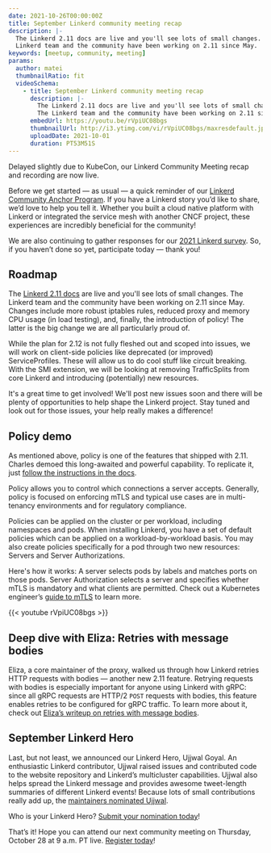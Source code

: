 ```yaml
---
date: 2021-10-26T00:00:00Z
title: September Linkerd community meeting recap 
description: |-
  The Linkerd 2.11 docs are live and you'll see lots of small changes. The
  Linkerd team and the community have been working on 2.11 since May.
keywords: [meetup, community, meeting]
params:
  author: matei
  thumbnailRatio: fit
  videoSchema:
    - title: September Linkerd community meeting recap 
      description: |-
        The Linkerd 2.11 docs are live and you'll see lots of small changes.
        The Linkerd team and the community have been working on 2.11 since May.
      embedUrl: https://youtu.be/rVpiUC08bgs
      thumbnailUrl: http://i3.ytimg.com/vi/rVpiUC08bgs/maxresdefault.jpg
      uploadDate: 2021-10-01
      duration: PT53M51S
---
```


Delayed slightly due to KubeCon, our Linkerd Community Meeting recap and
recording are now live.

Before we get started — as usual — a quick reminder of our
[Linkerd Community Anchor Program](/community/anchor/).
If you have a Linkerd story you’d like to share, we’d love to help you
tell it. Whether you built a cloud native platform with Linkerd or
integrated the service mesh with another CNCF project, these experiences
are incredibly beneficial for the community!

We are also continuing to gather responses for our
[2021 Linkerd survey](https://docs.google.com/forms/d/e/1FAIpQLSfofwKQDOrAN9E9Vg1041623A3-8nmEAxlAbvXw-S9r3QnT9g/viewform).
So, if you haven’t done so yet, participate today — thank you!

## Roadmap

The [Linkerd 2.11 docs](/2.11/overview/)
are live and you'll see lots of small changes. The Linkerd team and the
community have been working on 2.11 since May. Changes include more robust
iptables rules, reduced proxy and memory CPU usage (in load testing),
and, finally, the introduction of policy! The latter is the big change
we are all particularly proud of.

While the plan for 2.12 is not fully fleshed out and scoped into issues,
we will work on client-side policies like deprecated (or improved)
ServiceProfiles. These will allow us to do cool stuff like circuit breaking.
With the SMI extension, we will be looking at removing TrafficSplits from
core Linkerd and introducing (potentially) new resources.

It's a great time to get involved! We'll post new issues soon and there will
be plenty of opportunities to help shape the Linkerd project. Stay tuned and
look out for those issues, your help really makes a difference!

## Policy demo

As mentioned above, policy is one of the features that shipped with 2.11.
Charles demoed this long-awaited and powerful capability. To replicate it, just
[follow the instructions in the docs](/2.11/features/server-policy/).

Policy allows you to control which connections a server accepts. Generally,
policy is focused on enforcing mTLS and typical use cases are in multi-tenancy
environments and for regulatory compliance.

Policies can be applied on the cluster or per workload, including namespaces
and pods. When installing Linkerd, you have a set of default policies which
can be applied on a workload-by-workload basis. You may also create policies
specifically for a pod through two new resources: Servers and Server
Authorizations.

Here's how it works: A server selects pods by labels and matches ports on
those pods. Server Authorization selects a server and specifies whether
mTLS is mandatory and what clients are permitted. Check out a Kubernetes
engineer’s [guide to mTLS](https://buoyant.io/mtls-guide/) to learn more.

{{< youtube rVpiUC08bgs >}}

## Deep dive with Eliza: Retries with message bodies

Eliza, a core maintainer of the proxy, walked us through how Linkerd retries
HTTP requests with bodies — another new 2.11 feature. Retrying requests
with bodies is especially important for anyone using Linkerd with gRPC:
since all gRPC requests are HTTP/2 `POST` requests with bodies, this feature
enables retries to be configured for gRPC traffic. To learn more about it,
check out [Eliza’s writeup on retries with message bodies](/2021/10/26/how-linkerd-retries-http-requests-with-bodies/).

## September Linkerd Hero

Last, but not least, we announced our Linkerd Hero, Ujjwal Goyal. An
enthusiastic Linkerd contributor, Ujjwal raised issues and contributed
code to the website repository and Linkerd’s multicluster capabilities.
Ujjwal also helps spread the Linkerd message and provides awesome
tweet-length summaries of different Linkerd events! Because lots of small
contributions really add up, the
[maintainers nominated Ujjwal](/2021/09/30/announcing-septembers-linkerd-hero/).

Who is your Linkerd Hero?
[Submit your nomination today](https://docs.google.com/forms/d/e/1FAIpQLSfNv--UnbbZSzW7J3SbREIMI-HaooyX9im8yLIGB7M_LKT_Fw/viewform)!

That’s it! Hope you can attend our next community meeting on Thursday,
October 28 at 9 a.m. PT live.
[Register
today](https://community.cncf.io/events/details/cncf-linkerd-community-presents-october-linkerd-online-community-meetup/)!
